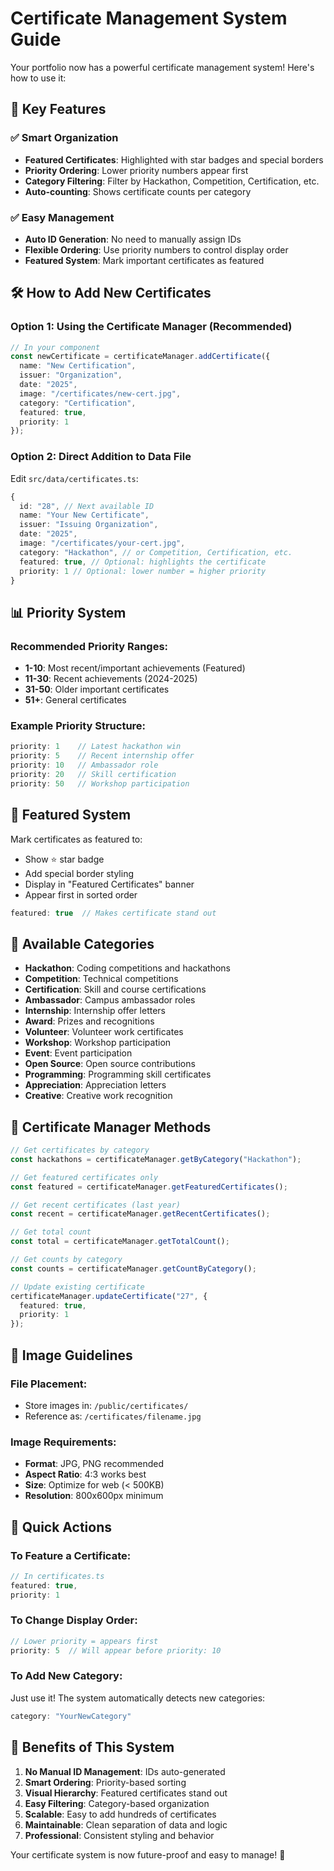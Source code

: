 # Certificate Management System Guide

Your portfolio now has a powerful certificate management system! Here's how to use it:

## 🎯 **Key Features**

### **✅ Smart Organization**
- **Featured Certificates**: Highlighted with star badges and special borders
- **Priority Ordering**: Lower priority numbers appear first
- **Category Filtering**: Filter by Hackathon, Competition, Certification, etc.
- **Auto-counting**: Shows certificate counts per category

### **✅ Easy Management**
- **Auto ID Generation**: No need to manually assign IDs
- **Flexible Ordering**: Use priority numbers to control display order
- **Featured System**: Mark important certificates as featured

## 🛠️ **How to Add New Certificates**

### **Option 1: Using the Certificate Manager (Recommended)**
```typescript
// In your component
const newCertificate = certificateManager.addCertificate({
  name: "New Certification",
  issuer: "Organization",
  date: "2025",
  image: "/certificates/new-cert.jpg",
  category: "Certification",
  featured: true,
  priority: 1
});
```

### **Option 2: Direct Addition to Data File**
Edit `src/data/certificates.ts`:
```typescript
{
  id: "28", // Next available ID
  name: "Your New Certificate",
  issuer: "Issuing Organization",
  date: "2025",
  image: "/certificates/your-cert.jpg",
  category: "Hackathon", // or Competition, Certification, etc.
  featured: true, // Optional: highlights the certificate
  priority: 1 // Optional: lower number = higher priority
}
```

## 📊 **Priority System**

### **Recommended Priority Ranges:**
- **1-10**: Most recent/important achievements (Featured)
- **11-30**: Recent achievements (2024-2025)
- **31-50**: Older important certificates
- **51+**: General certificates

### **Example Priority Structure:**
```typescript
priority: 1    // Latest hackathon win
priority: 5    // Recent internship offer
priority: 10   // Ambassador role
priority: 20   // Skill certification
priority: 50   // Workshop participation
```

## 🎨 **Featured System**

Mark certificates as featured to:
- Show ⭐ star badge
- Add special border styling
- Display in "Featured Certificates" banner
- Appear first in sorted order

```typescript
featured: true  // Makes certificate stand out
```

## 📁 **Available Categories**
- **Hackathon**: Coding competitions and hackathons
- **Competition**: Technical competitions
- **Certification**: Skill and course certifications
- **Ambassador**: Campus ambassador roles
- **Internship**: Internship offer letters
- **Award**: Prizes and recognitions
- **Volunteer**: Volunteer work certificates
- **Workshop**: Workshop participation
- **Event**: Event participation
- **Open Source**: Open source contributions
- **Programming**: Programming skill certificates
- **Appreciation**: Appreciation letters
- **Creative**: Creative work recognition

## 🔧 **Certificate Manager Methods**

```typescript
// Get certificates by category
const hackathons = certificateManager.getByCategory("Hackathon");

// Get featured certificates only
const featured = certificateManager.getFeaturedCertificates();

// Get recent certificates (last year)
const recent = certificateManager.getRecentCertificates();

// Get total count
const total = certificateManager.getTotalCount();

// Get counts by category
const counts = certificateManager.getCountByCategory();

// Update existing certificate
certificateManager.updateCertificate("27", { 
  featured: true, 
  priority: 1 
});
```

## 📸 **Image Guidelines**

### **File Placement:**
- Store images in: `/public/certificates/`
- Reference as: `/certificates/filename.jpg`

### **Image Requirements:**
- **Format**: JPG, PNG recommended
- **Aspect Ratio**: 4:3 works best
- **Size**: Optimize for web (< 500KB)
- **Resolution**: 800x600px minimum

## 🎯 **Quick Actions**

### **To Feature a Certificate:**
```typescript
// In certificates.ts
featured: true,
priority: 1
```

### **To Change Display Order:**
```typescript
// Lower priority = appears first
priority: 5  // Will appear before priority: 10
```

### **To Add New Category:**
Just use it! The system automatically detects new categories:
```typescript
category: "YourNewCategory"
```

## 🚀 **Benefits of This System**

1. **No Manual ID Management**: IDs auto-generated
2. **Smart Ordering**: Priority-based sorting
3. **Visual Hierarchy**: Featured certificates stand out
4. **Easy Filtering**: Category-based organization
5. **Scalable**: Easy to add hundreds of certificates
6. **Maintainable**: Clean separation of data and logic
7. **Professional**: Consistent styling and behavior

Your certificate system is now future-proof and easy to manage! 🌟

